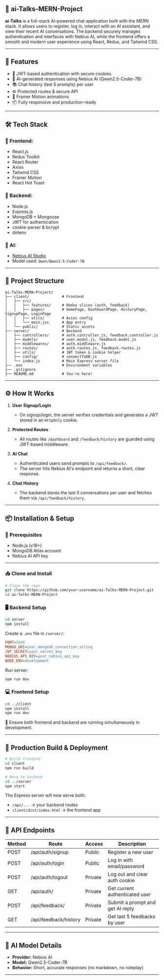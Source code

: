 ## **🤖 ai-Talks-MERN-Project**

**ai-Talks** is a full-stack AI-powered chat application built with the MERN stack. It allows users to register, log in, interact with an AI assistant, and view their recent AI conversations. The backend securely manages authentication and interfaces with Nebius AI, while the frontend offers a smooth and modern user experience using React, Redux, and Tailwind CSS.

---

## **🌟 Features**

- 🔐 JWT-based authentication with secure cookies  
- 🧠 AI-generated responses using Nebius AI (Qwen2.5-Coder-7B)  
- 📚 Chat history (last 5 prompts) per user  
- ⚙️ Protected routes & secure API  
- 🎨 Framer Motion animations  
- 📦 Fully responsive and production-ready  

---

## **🛠️ Tech Stack**

### **🔗 Frontend:**
- React.js  
- Redux Toolkit  
- React Router  
- Axios  
- Tailwind CSS  
- Framer Motion  
- React Hot Toast  

### **🔧 Backend:**
- Node.js  
- Express.js  
- MongoDB + Mongoose  
- JWT for authentication  
- cookie-parser & bcrypt  
- dotenv  

### **🤖 AI:**
- [Nebius AI Studio](https://yandex.com/cloud/en/docs/nebius/studio/)  
- Model used: `Qwen/Qwen2.5-Coder-7B`  

---

## **📁 Project Structure**

```
ai-Talks-MERN-Project/
├── client/               # Frontend
│   ├── src/
│   │   ├── features/     # Redux slices (auth, feedback)
│   │   ├── pages/        # HomePage, DashboardPage, HistoryPage, SignupPage, LoginPage
│   │   ├── utils/        # Axios config
│   │   └── main.jsx      # App entry
│   └── public/           # Static assets
├── server/               # Backend
│   ├── controllers/      # auth.controller.js, feedback.controller.js
│   ├── models/           # user.model.js, feedback.model.js
│   ├── middlewares/      # auth.middleware.js
│   ├── routes/           # auth.routes.js, feedback.routes.js
│   ├── utils/            # JWT token & cookie helper
│   ├── config/           # connectToDB.js
│   └── index.js          # Main Express server file
├── .env                  # Environment variables
├── .gitignore
├── README.md             # You're here!
```

---

## **⚙️ How It Works**

1. **User Signup/Login**  
   - On signup/login, the server verifies credentials and generates a JWT stored in an `HttpOnly` cookie.

2. **Protected Routes**  
   - All routes like `/dashboard` and `/feedback/history` are guarded using JWT-based middleware.

3. **AI Chat**  
   - Authenticated users send prompts to `/api/feedback/`.  
   - The server hits Nebius AI's endpoint and returns a short, clear response.

4. **Chat History**  
   - The backend stores the last 5 conversations per user and fetches them via `/api/feedback/history`.

---

## **📦 Installation & Setup**

### **🔑 Prerequisites**
- Node.js (v18+)  
- MongoDB Atlas account  
- Nebius AI API key  

---

### **📥 Clone and Install**

```bash
# Clone the repo
git clone https://github.com/your-username/ai-Talks-MERN-Project.git
cd ai-Talks-MERN-Project
```

### **🖥 Backend Setup**
```bash
cd server
npm install
```

Create a `.env` file in `/server/`:

```ini
PORT=5000
MONGO_URI=your_mongodb_connection_string
JWT_SECRET=your_secret_key
NEBIUS_API_KEY=your_nebius_api_key
NODE_ENV=development
```

Run server:

```bash
npm run dev
```

### **💻 Frontend Setup**
```bash
cd ../client
npm install
npm run dev
```

🔗 Ensure both frontend and backend are running simultaneously in development.

---

## **🚀 Production Build & Deployment**

```bash
# Build frontend
cd client
npm run build

# Move to backend
cd ../server
npm start
```

The Express server will now serve both:

- `/api/...` → your backend routes  
- `client/dist/index.html` → the frontend app  

---

## **🔐 API Endpoints**

| Method | Route                   | Access  | Description                       |
|--------|-------------------------|---------|-----------------------------------|
| POST   | /api/auth/signup        | Public  | Register a new user               |
| POST   | /api/auth/login         | Public  | Log in with email/password        |
| POST   | /api/auth/logout        | Private | Log out and clear auth cookie     |
| GET    | /api/auth/              | Private | Get current authenticated user    |
| POST   | /api/feedback/          | Private | Submit a prompt and get AI reply  |
| GET    | /api/feedback/history   | Private | Get last 5 feedbacks by user      |

---

## **🧪 AI Model Details**

- **Provider:** Nebius AI  
- **Model:** Qwen2.5-Coder-7B  
- **Behavior:** Short, accurate responses (no markdown, no roleplay)

---
